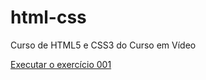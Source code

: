 # html-css
 Curso de HTML5 e CSS3 do Curso em Vídeo

<a href="https://lucasscabelo.github.io/ESTUDOS/html-css/exercicios/">Executar o exercício 001</a>
